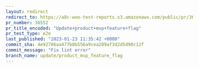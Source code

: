 ```yaml
---
layout: redirect
redirect_to: https://a8c-woo-test-reports.s3.amazonaws.com/public/pr/36552/e2e/index.html
pr_number: 36552
pr_title_encoded: "Update+product+mvp+feature+flag"
pr_test_type: e2e
last_published: "2023-01-23 11:35:42 +0000"
commit_sha: 4e92706aa477b8b556a9cea209af3d2d5d90c12f
commit_message: "Fix lint error"
branch_name: update/product_mvp_feature_flag
---
```

